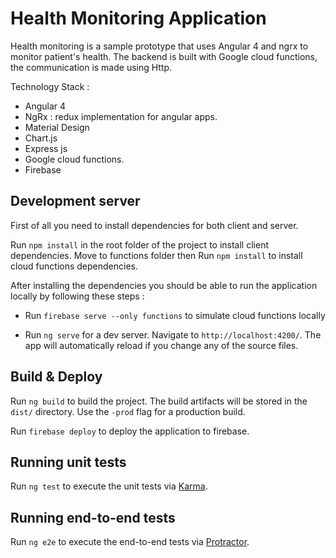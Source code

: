 # Health Monitoring Application

Health monitoring is a sample prototype that uses Angular 4 and ngrx to monitor patient's health. The backend is built with Google cloud functions, the communication is made using Http.

Technology Stack :
* Angular 4 
* NgRx : redux implementation for angular apps.
* Material Design 
* Chart.js
* Express js
* Google cloud functions.
* Firebase

## Development server

First of all you need to install dependencies for both client and server.

Run `npm install` in the root folder of the project to install client dependencies.
Move to functions folder then Run `npm install` to install cloud functions dependencies.

After installing the dependencies you should be able to run the application locally by following these steps : 

* Run `firebase serve --only functions` to simulate cloud functions locally

* Run `ng serve` for a dev server. Navigate to `http://localhost:4200/`. The app will automatically reload if you change any of the source files.


## Build & Deploy

Run `ng build` to build the project. The build artifacts will be stored in the `dist/` directory. Use the `-prod` flag for a production build.

Run `firebase deploy` to deploy the application to firebase.

## Running unit tests

Run `ng test` to execute the unit tests via [Karma](https://karma-runner.github.io).

## Running end-to-end tests

Run `ng e2e` to execute the end-to-end tests via [Protractor](http://www.protractortest.org/).

